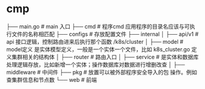 # cmp
├── main.go        # main 入口
├── cmd            # 程序cmd 应用程序的目录名应该与可执行文件的名称相匹配
├── configs        # 存放配置文件
├── internal
│   ├── api/v1     # api 接口逻辑，控制路由进来后执行那个函数  /k8s/cluster
│   ├── model      # model定义  是实体模型定义，一般是一个实体一个文件，比如 k8s_cluster.go  定义集群相关的结构体
│   ├── router     # 路由入口
│   ├── service    # 是实体和数据库处理逻辑存放，比如新增一个实体；操作数据库对数据进行增删改查
│   ├── middleware # 中间件
├── pkg            # 放置可以被外部程序安全导入的包  操作。例如查集群信息和节点数
└── web            # 前端




